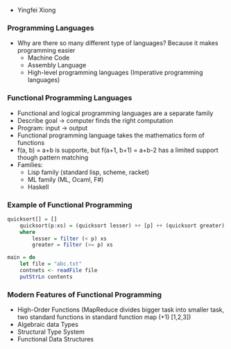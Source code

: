 - Yingfei Xiong


### Programming Languages
- Why are there so many different type of languages? 
	Because it makes programming easier
	- Machine Code
	- Assembly Language
	- High-level programming languages (Imperative programming languages)

### Functional Programming Languages
- Functional and logical programming languages are a separate family
- Describe goal $\to$ computer finds the right computation
- Program: input $\to$ output
- Functional programming language takes the mathematics form of functions
- f(a, b) = a+b is supporte, but f(a+1, b+1) = a+b-2 has a limited support though pattern matching
- Families:
  - Lisp family (standard lisp, scheme, racket)
  - ML family (ML, Ocaml, F#)
  - Haskell

### Example of Functional Programming
```Haskell
quicksort[] = []
	quicksort(p:xs) = (quicksort lesser) ++ [p] ++ (quicksort greater)
	where
		lesser = filter (< p) xs
		greater = filter (>= p) xs

``` 

```Haskell
main = do
	let file = "abc.txt"
	contnets <- readFile file
	putStrLn contents
```


### Modern Features of Functional Programming
- High-Order Functions (MapReduce divides bigger task into smaller task, two standard functions in standard function map (+1) [1,2,3])
- Algebraic data Types
- Structural Type System
- Functional Data Structures